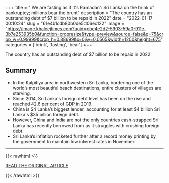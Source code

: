 +++
title = "'We are fasting as if it's Ramadan': Sri Lanka on the brink of bankruptcy; millions bear the brunt"
description = "The country has an outstanding debt of $7 billion to be repaid in 2022"
date = "2022-01-17 00:10:24"
slug = "61e4b1cdb80b0de5d06ec122"
image = "https://image.khaleejtimes.com?uuid=cbe4e2d2-5903-59a0-911e-3b7e253935b0&function=cropresize&type=preview&source=false&q=75&crop_w=0.99999&crop_h=0.88699&x=0&y=0.0565&width=1200&height=675"
categories = ['brink', 'fasting', 'bear']
+++

The country has an outstanding debt of $7 billion to be repaid in 2022

## Summary

- In the Kalpitiya area in northwestern Sri Lanka, bordering one of the world’s most beautiful beach destinations, entire clusters of villages are starving.
- Since 2014, Sri Lanka's foreign debt level has been on the rise and reached 42.6 per cent of GDP in 2019.
- China is Sri Lanka’s biggest lender, accounting for at least $4 billion Sri Lanka's $35 billion foreign debt.
- However, China and India are not the only countries cash-strapped Sri Lanka has recently borrowed from as it struggles with crushing foreign debt.
- Sri Lanka’s inflation rocketed further after a record money printing by the government to maintain low interest rates in November.

---

{{< rawhtml >}}
  <p class="article-category">
    <a target="_blank" href="https://www.khaleejtimes.com/asia/we-have-had-no-income-sri-lanka-on-the-brink-of-bankruptcy-millions-bear-the-brunt">READ THE ORIGINAL ARTICLE</a>
  </p>
{{< /rawhtml >}}
